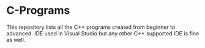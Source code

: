 # C-Programs
This repository lists all the C++ programs created from beginner to advanced.
IDE used in Visual Studio but any other C++ supported IDE is fine as well.

